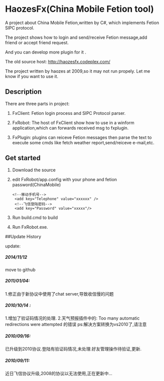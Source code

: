 HaozesFx(China Mobile Fetion tool)
========
A project about China Mobile Fetion,written by C#, which implements Fetion SIPC protocol. 

The project shows how to login and send/receive Fetion message,add friend or accept friend request.

And you can develop more plugin for it .

The old source host:
http://haozesfx.codeplex.com/

The project written by haozes at 2009,so it may not run propely. Let me know if you want to use it.

##  Description
There are three parts in project:
1. FxClient:  Fetion login process and SIPC Protocol parser.  

2. FxRobot:	 The host of FxClient show how to use in a winform application,which can forwards received msg to fxplugin.  

3. FxPlugin: plugins can reiceve Fetion messages then parse the text to execute some cmds like fetch weather report,send/reiceve e-mail,etc.


## Get started
1. Download the source
2. edit FxRobot/app.config with your phone and fetion password(ChinaMobile)

       <!--移动手机号-->
        <add key="Telephone" value="xxxxxx" />
        <!--飞信登陆密码-->
        <add key="Password" value="xxxxx"/>
    
3. Run build.cmd to build
4. Run FxRobot.exe.

##Update History

update:
##### 2014/11/12
move to github

##### 2011/01/04:
1.修正由于新协议中使用了chat server,导致收信慢的问题

##### 2010/10/14 :

1.增加了验证码情况的处理.
2.天气预报插件中的:
Too many automatic redirections were attempted 的错误
ps:解决方案转换为vs2010了,请注意

##### 2010/09/16:
已升级到2010协议.登陆有验证码情况,未处理.好友管理操作待验证,更新.

##### 2010/09/11:
近日飞信协议升级,2008的协议以无法使用,正在更新中...